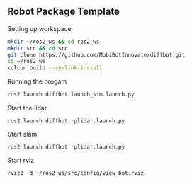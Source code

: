 ## Robot Package Template

Setting up workspace
```bash
mkdir ~/ros2_ws && cd ros2_ws
mkdir src && cd src
git clone https://github.com/MobiBotInnovate/diffbot.git
cd ~/ros2_ws
colcon build --symlink-install
```
Running the progam
```bash
ros2 launch diffbot launch_sim.launch.py
```
Start the lidar
```
ros2 launch diffbot rplidar.launch.py
```
Start slam
```
ros2 launch diffbot rplidar.launch.py
```
Start rviz
```
rviz2 -d ~/ros2_ws/src/config/view_bot.rviz
```
